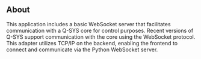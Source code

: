 ## About

This application includes a basic WebSocket server that facilitates communication with a Q-SYS core for control purposes. Recent versions of Q-SYS support communication with the core using the WebSocket protocol. This adapter utilizes TCP/IP on the backend, enabling the frontend to connect and communicate via the Python WebSocket server.